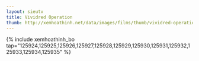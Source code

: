 ```yaml
---
layout: sieutv
title: Vividred Operation
thumb: http://xemhoathinh.net/data/images/films/thumb/vividred-operation-vividred-operation-2013.jpg
---
```

{% include xemhoathinh_bo tap="125924,125925,125926,125927,125928,125929,125930,125931,125932,125933,125934,125935" %} 
